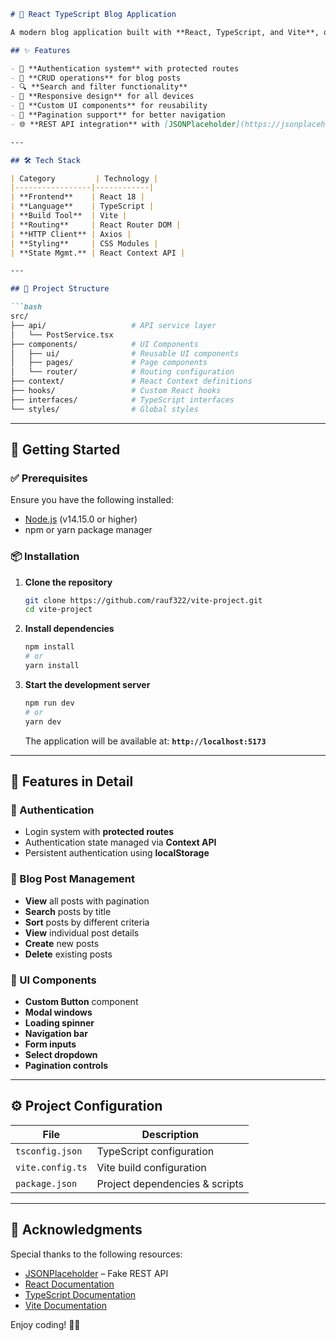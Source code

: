 ```markdown
# 📖 React TypeScript Blog Application

A modern blog application built with **React, TypeScript, and Vite**, demonstrating clean architecture and best practices for building scalable web applications.

## ✨ Features

- 🔐 **Authentication system** with protected routes  
- 📝 **CRUD operations** for blog posts  
- 🔍 **Search and filter functionality**  
- 📱 **Responsive design** for all devices  
- 🎨 **Custom UI components** for reusability  
- 🔄 **Pagination support** for better navigation  
- 🌐 **REST API integration** with [JSONPlaceholder](https://jsonplaceholder.typicode.com/)  

---

## 🛠 Tech Stack

| Category         | Technology |
|-----------------|------------|
| **Frontend**    | React 18 |
| **Language**    | TypeScript |
| **Build Tool**  | Vite |
| **Routing**     | React Router DOM |
| **HTTP Client** | Axios |
| **Styling**     | CSS Modules |
| **State Mgmt.** | React Context API |

---

## 📂 Project Structure

```bash
src/
├── api/                   # API service layer
│   └── PostService.tsx
├── components/            # UI Components
│   ├── ui/                # Reusable UI components
│   ├── pages/             # Page components
│   └── router/            # Routing configuration
├── context/               # React Context definitions
├── hooks/                 # Custom React hooks
├── interfaces/            # TypeScript interfaces
└── styles/                # Global styles
```

---

## 🚀 Getting Started

### ✅ Prerequisites

Ensure you have the following installed:

- [Node.js](https://nodejs.org/) (v14.15.0 or higher)  
- npm or yarn package manager  

### 📦 Installation

1. **Clone the repository**  
   ```bash
   git clone https://github.com/rauf322/vite-project.git
   cd vite-project
   ```

2. **Install dependencies**  
   ```bash
   npm install
   # or
   yarn install
   ```

3. **Start the development server**  
   ```bash
   npm run dev
   # or
   yarn dev
   ```
   The application will be available at: **`http://localhost:5173`**

---

## 📌 Features in Detail

### 🔑 Authentication
- Login system with **protected routes**
- Authentication state managed via **Context API**
- Persistent authentication using **localStorage**

### 📝 Blog Post Management
- **View** all posts with pagination  
- **Search** posts by title  
- **Sort** posts by different criteria  
- **View** individual post details  
- **Create** new posts  
- **Delete** existing posts  

### 🎨 UI Components
- **Custom Button** component  
- **Modal windows**  
- **Loading spinner**  
- **Navigation bar**  
- **Form inputs**  
- **Select dropdown**  
- **Pagination controls**  

---

## ⚙️ Project Configuration

| File               | Description |
|--------------------|-------------|
| `tsconfig.json`   | TypeScript configuration |
| `vite.config.ts`  | Vite build configuration |
| `package.json`    | Project dependencies & scripts | 

---

## 🙌 Acknowledgments

Special thanks to the following resources:  

- [JSONPlaceholder](https://jsonplaceholder.typicode.com/) – Fake REST API  
- [React Documentation](https://react.dev/)  
- [TypeScript Documentation](https://www.typescriptlang.org/)  
- [Vite Documentation](https://vitejs.dev/)  



Enjoy coding! 🚀🎉
```